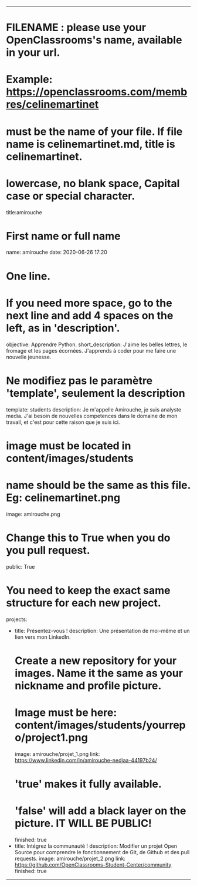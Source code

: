 ---

# FILENAME : please use your OpenClassrooms's name, available in your url.
# Example: https://openclassrooms.com/membres/celinemartinet
# must be the name of your file. If file name is celinemartinet.md, title is celinemartinet.
# lowercase, no blank space, Capital case or special character.
title:amirouche

# First name or full name
name: amirouche
date: 2020-06-26 17:20

# One line.
# If you need more space, go to the next line and add 4 spaces on the left, as in 'description'.
objective: Apprendre Python.
short_description: J'aime les belles lettres, le fromage et les pages écornées. J'apprends à coder pour me faire une nouvelle jeunesse.

# Ne modifiez pas le paramètre 'template', seulement la description
template: students
description:
    Je m'appelle Amirouche, je suis analyste media. 
    J'ai besoin de nouvelles competences dans le domaine de mon travail,
    et c'est pour cette raison que je suis ici.

# image must be located in content/images/students
# name should be the same as this file. Eg: celinemartinet.png
image: amirouche.png

# Change this to True when you do you pull request.
public: True

# You need to keep the exact same structure for each new project.
projects:
  - title: Présentez-vous !
    description: Une présentation de moi-même et un lien vers mon LinkedIn.
    # Create a new repository for your images. Name it the same as your nickname and profile picture.
    # Image must be here: content/images/students/yourrepo/project1.png
    image: amirouche/projet_1.png
    link: https://www.linkedin.com/in/amirouche-nedjaa-44197b24/
    # 'true' makes it fully available.
    # 'false' will add a black layer on the picture. IT WILL BE PUBLIC!
    finished: true
  - title: Intégrez la communauté !
    description: Modifier un projet Open Source pour comprendre le fonctionnement de Git, de Github et des pull requests. 
    image: amirouche/projet_2.png
    link: https://github.com/OpenClassrooms-Student-Center/community
    finished: true

---